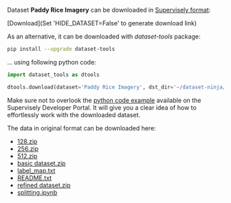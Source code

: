 Dataset **Paddy Rice Imagery** can be downloaded in [Supervisely format](https://developer.supervisely.com/api-references/supervisely-annotation-json-format):

 [Download](Set 'HIDE_DATASET=False' to generate download link)

As an alternative, it can be downloaded with *dataset-tools* package:
``` bash
pip install --upgrade dataset-tools
```

... using following python code:
``` python
import dataset_tools as dtools

dtools.download(dataset='Paddy Rice Imagery', dst_dir='~/dataset-ninja/')
```
Make sure not to overlook the [python code example](https://developer.supervisely.com/getting-started/python-sdk-tutorials/iterate-over-a-local-project) available on the Supervisely Developer Portal. It will give you a clear idea of how to effortlessly work with the downloaded dataset.

The data in original format can be downloaded here:

- [128.zip](https://zenodo.org/record/4444741/files/128.zip?download=1)
- [256.zip](https://zenodo.org/record/4444741/files/256.zip?download=1)
- [512.zip](https://zenodo.org/record/4444741/files/512.zip?download=1)
- [basic dataset.zip](https://zenodo.org/record/4444741/files/basic%20dataset.zip?download=1)
- [label_map.txt](https://zenodo.org/record/4444741/files/label_map.txt?download=1)
- [README.txt](https://zenodo.org/record/4444741/files/README.txt?download=1)
- [refined dataset.zip](https://zenodo.org/record/4444741/files/refined%20dataset.zip?download=1)
- [splitting.ipynb](https://zenodo.org/record/4444741/files/splitting.ipynb?download=1)
